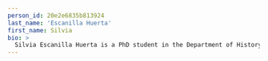 ```yaml
---
person_id: 20e2e6835b813924
last_name: 'Escanilla Huerta'
first_name: Silvia
bio: >
  Silvia Escanilla Huerta is a PhD student in the Department of History at the University of Illinois at Urbana-Champaign. Her dissertation focuses on the political and military process that led to the Independence in Peru between 1780 and 1828.
---
```

